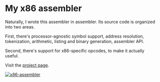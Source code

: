 # My x86 assembler

Naturally, I wrote this assembler in assembler. Its source code is organized into two areas.

First, there's processor-agnostic symbol support, address resolution, tokenization, arithmetic, listing and binary generation, assembler API.

Second, there's support for x86-specific opcodes, to make it actually useful. 

Visit the [project page](http://sebastianmihai.com/snowdrop/assembler.html).

[![](http://sebastianmihai.com/snowdrop/images/asm.png "x86-assembler")](http://sebastianmihai.com/snowdrop/assembler.html)
